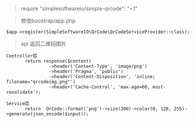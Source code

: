 >require 		"simplesoftwareio/simple-qrcode": "~1"

>修改boostrap/app.php
```
$app->register(SimpleSoftwareIO\QrCode\QrCodeServiceProvider::class);

```

>api 返回二维码图片
```
Controller层
       return response($content)
                ->header('Content-Type', 'image/png')
                ->header('Pragma', 'public')
                ->header('Content-Disposition', 'inline; filename="qrcodeimg.png"')
                ->header('Cache-Control', 'max-age=60, must-revalidate');
                
Service层
       return  QrCode::format('png')->size(300)->color(0, 128, 255)->generate(json_encode($input));

```
